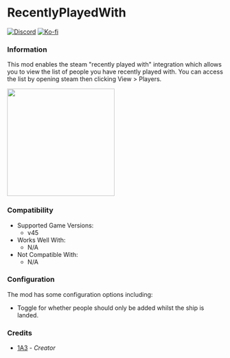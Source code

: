 # RecentlyPlayedWith

[![Discord](https://img.shields.io/discord/646323142737788928?style=for-the-badge&logo=discord&logoColor=white&label=Discord)](https://discord.gg/DZD2apDnMM)
[![Ko-fi](https://img.shields.io/badge/Donate-F16061.svg?style=for-the-badge&logo=ko-fi&logoColor=white&label=Ko-fi)](https://ko-fi.com/K3K8SOM8U)

### Information

This mod enables the steam "recently played with" integration which allows you to view the list of people you have recently played with. You can access the list by opening steam then clicking View > Players.

<img src="https://i.imgur.com/Mzdrgjt.png" height="250px" />

### Compatibility

- Supported Game Versions:
  - v45
- Works Well With:
  - N/A
- Not Compatible With:
  - N/A

### Configuration

The mod has some configuration options including:

- Toggle for whether people should only be added whilst the ship is landed.

### Credits

- [1A3](https://github.com/1A3Dev) - _Creator_
